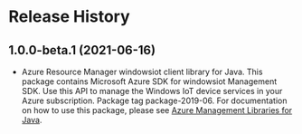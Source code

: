 # Release History

## 1.0.0-beta.1 (2021-06-16)

- Azure Resource Manager windowsiot client library for Java. This package contains Microsoft Azure SDK for windowsiot Management SDK. Use this API to manage the Windows IoT device services in your Azure subscription. Package tag package-2019-06. For documentation on how to use this package, please see [Azure Management Libraries for Java](https://aka.ms/azsdk/java/mgmt).
